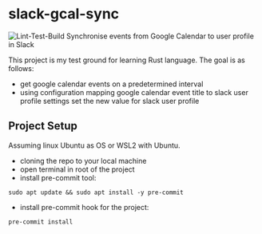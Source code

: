 # slack-gcal-sync
![Lint-Test-Build](https://github.com/Tomasz-Kluczkowski/slack-gcal-sync/actions/workflows/ci.yml/badge.svg)
Synchronise events from Google Calendar to user profile in Slack

This project is my test ground for learning Rust language.
The goal is as follows:
- get google calendar events on a predetermined interval
- using configuration mapping google calendar event title to slack user profile settings set the new value for slack user profile

## Project Setup

Assuming linux Ubuntu as OS or WSL2 with Ubuntu.

- cloning the repo to your local machine
- open terminal in root of the project
- install pre-commit tool:
```shell
sudo apt update && sudo apt install -y pre-commit
```
- install pre-commit hook for the project:
```shell
pre-commit install
```
